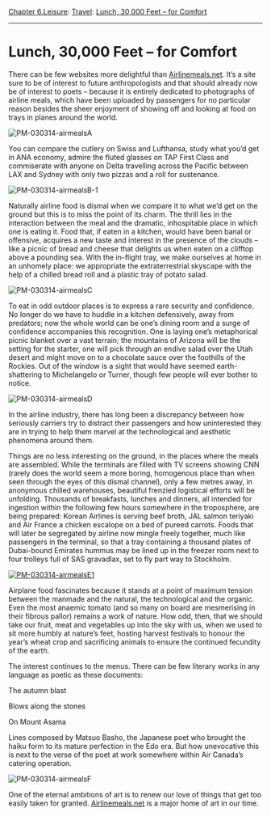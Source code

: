 [Chapter 6.Leisure](https://www.theschooloflife.com/thebookoflife/category/leisure/): [Travel](https://www.theschooloflife.com/thebookoflife/category/leisure/travel/): [Lunch, 30,000 Feet – for Comfort](https://www.theschooloflife.com/thebookoflife/the-neglected-pleasure-of-airline-meals/)

* * *

# Lunch, 30,000 Feet – for Comfort

There can be few websites more delightful than [Airlinemeals.net](http://airlinemeals.net/). It’s a site sure to be of interest to future anthropologists and that should already now be of interest to poets – because it is entirely dedicated to photographs of airline meals, which have been uploaded by passengers for no particular reason besides the sheer enjoyment of showing off and looking at food on trays in planes around the world.

![PM-030314-airmealsA](https://www.theschooloflife.com/thebookoflife/wp-content/uploads/2014/09/PM-030314-airmealsA.jpg)

You can compare the cutlery on Swiss and Lufthansa, study what you’d get in ANA economy, admire the fluted glasses on TAP First Class and commiserate with anyone on Delta travelling across the Pacific between LAX and Sydney with only two pizzas and a roll for sustenance.

![PM-030314-airmealsB-1](https://www.theschooloflife.com/thebookoflife/wp-content/uploads/2014/09/PM-030314-airmealsB-1.jpg)

Naturally airline food is dismal when we compare it to what we’d get on the ground but this is to miss the point of its charm. The thrill lies in the interaction between the meal and the dramatic, inhospitable place in which one is eating it. Food that, if eaten in a kitchen, would have been banal or offensive, acquires a new taste and interest in the presence of the clouds – like a picnic of bread and cheese that delights us when eaten on a clifftop above a pounding sea. With the in-flight tray, we make ourselves at home in an unhomely place: we appropriate the extraterrestrial skyscape with the help of a chilled bread roll and a plastic tray of potato salad.

![PM-030314-airmealsC](https://www.theschooloflife.com/thebookoflife/wp-content/uploads/2014/09/PM-030314-airmealsC.jpg)

To eat in odd outdoor places is to express a rare security and confidence. No longer do we have to huddle in a kitchen defensively, away from predators; now the whole world can be one’s dining room and a surge of confidence accompanies this recognition. One is laying one’s metaphorical picnic blanket over a vast terrain; the mountains of Arizona will be the setting for the starter, one will pick through an endive salad over the Utah desert and might move on to a chocolate sauce over the foothills of the Rockies. Out of the window is a sight that would have seemed earth-shattering to Michelangelo or Turner, though few people will ever bother to notice.

![PM-030314-airmealsD](https://www.theschooloflife.com/thebookoflife/wp-content/uploads/2014/09/PM-030314-airmealsD1.jpg)

In the airline industry, there has long been a discrepancy between how seriously carriers try to distract their passengers and how uninterested they are in trying to help them marvel at the technological and aesthetic phenomena around them.

Things are no less interesting on the ground, in the places where the meals are assembled. While the terminals are filled with TV screens showing CNN (rarely does the world seem a more boring, homogenous place than when seen through the eyes of this dismal channel), only a few metres away, in anonymous chilled warehouses, beautiful frenzied logistical efforts will be unfolding. Thousands of breakfasts, lunches and dinners, all intended for ingestion within the following few hours somewhere in the troposphere, are being prepared: Korean Airlines is serving beef broth, JAL salmon teriyaki and Air France a chicken escalope on a bed of pureed carrots. Foods that will later be segregated by airline now mingle freely together, much like passengers in the terminal, so that a tray containing a thousand plates of Dubai-bound Emirates hummus may be lined up in the freezer room next to four trolleys full of SAS gravadlax, set to fly part way to Stockholm.

[![PM-030314-airmealsE1](https://www.theschooloflife.com/thebookoflife/wp-content/uploads/2014/10/PM-030314-airmealsE1.jpg)](http://www.thebookoflife.org/wp-content/uploads/2014/10/PM-030314-airmealsE1.jpg)

Airplane food fascinates because it stands at a point of maximum tension between the manmade and the natural, the technological and the organic. Even the most anaemic tomato (and so many on board are mesmerising in their fibrous pallor) remains a work of nature. How odd, then, that we should take our fruit, meat and vegetables up into the sky with us, when we used to sit more humbly at nature’s feet, hosting harvest festivals to honour the year’s wheat crop and sacrificing animals to ensure the continued fecundity of the earth.

The interest continues to the menus. There can be few literary works in any language as poetic as these documents:

The autumn blast

Blows along the stones

On Mount Asama

Lines composed by Matsuo Basho, the Japanese poet who brought the haiku form to its mature perfection in the Edo era. But how unevocative this is next to the verse of the poet at work somewhere within Air Canada’s catering operation.

![PM-030314-airmealsF](https://www.theschooloflife.com/thebookoflife/wp-content/uploads/2014/09/PM-030314-airmealsF.jpg)

One of the eternal ambitions of art is to renew our love of things that get too easily taken for granted. [Airlinemeals.net](http://airlinemeals.net/) is a major home of art in our time.
